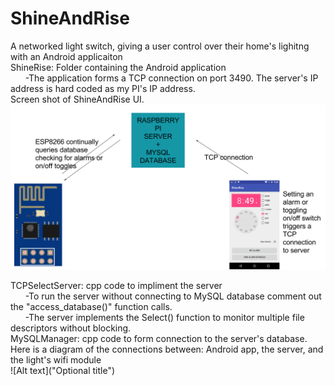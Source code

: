 # ShineAndRise
A networked light switch, giving a user control over their home's lighitng with an Android applicaiton <br />
ShineRise: Folder containing the Android application <br />
&nbsp;&nbsp;&nbsp;&nbsp;&nbsp;&nbsp;-The application forms a TCP connection on port 3490. The server's IP address is hard coded as my PI's IP address.  <br />
Screen shot of ShineAndRise UI.
![Alt text](https://github.com/colinsheppard10/ShineAndRise/blob/master/Images/Network.png "Optional title")

TCPSelectServer: cpp code to impliment the server <br />
&nbsp;&nbsp;&nbsp;&nbsp;&nbsp;&nbsp;-To run the server without connecting to MySQL database comment out the "access_database()" function calls. <br />
&nbsp;&nbsp;&nbsp;&nbsp;&nbsp;&nbsp;-The server implements the Select() function to monitor multiple file descriptors without blocking.<br />
MySQLManager: cpp code to form connection to the server's database. <br />
Here is a diagram of the connections between: Android app, the server, and the light's wifi module <br />
![Alt text]("Optional title")
